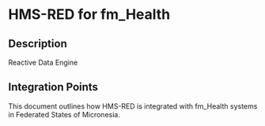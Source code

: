 # HMS-RED for fm_Health

## Description

Reactive Data Engine

## Integration Points

This document outlines how HMS-RED is integrated with fm_Health systems in Federated States of Micronesia.

